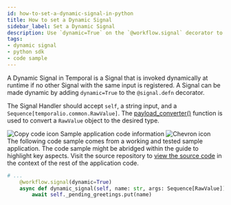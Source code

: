 ```yaml
---
id: how-to-set-a-dynamic-signal-in-python
title: How to set a Dynamic Signal
sidebar_label: Set a Dynamic Signal
description: Use `dynamic=True` on the `@workflow.signal` decorator to make a Signal dynamic.
tags:
- dynamic signal
- python sdk
- code sample
---
```


<!-- DO NOT EDIT THIS FILE DIRECTLY.
THIS FILE IS GENERATED from https://github.com/temporalio/documentation-samples-python/blob/replay-tests/dynamic_handlers/your_dynamic_signal_dacx.py. -->

A Dynamic Signal in Temporal is a Signal that is invoked dynamically at runtime if no other Signal with the same input is registered.
A Signal can be made dynamic by adding `dynamic=True` to the `@signal.defn` decorator.

The Signal Handler should accept `self`, a string input, and a `Sequence[temporalio.common.RawValue]`.
The [payload_converter()](https://python.temporal.io/temporalio.workflow.html#payload_converter) function is used to convert a `RawValue` object to the desired type.

<div class="copycode-notice-container"><div class="copycode-notice"><img data-style="copycode-icon" src="/icons/copycode.png" alt="Copy code icon" /> Sample application code information <img id="i-f11eef82-a728-4248-8669-18169a1eb802" data-event="clickable-copycode-info" data-style="chevron-icon" src="/icons/chevron.png" alt="Chevron icon" /></div><div id="copycode-info-f11eef82-a728-4248-8669-18169a1eb802" class="copycode-info">The following code sample comes from a working and tested sample application. The code sample might be abridged within the guide to highlight key aspects. Visit the source repository to <a href="https://github.com/temporalio/documentation-samples-python/blob/replay-tests/dynamic_handlers/your_dynamic_signal_dacx.py">view the source code</a> in the context of the rest of the application code.</div></div>

```python
# ...
    @workflow.signal(dynamic=True)
    async def dynamic_signal(self, name: str, args: Sequence[RawValue]) -> None:
        await self._pending_greetings.put(name)
```
